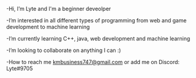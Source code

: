 -Hi, I’m Lyte and I'm a beginner deveolper

-I’m interested in all different types of programming from web and game development to machine learning

-I’m currently learning C++, java, web development and machine learning

-I’m looking to collaborate on anything I can :)

-How to reach me kmbusiness747@gmail.com or add me on Discord: Lyte#9705

<!---
lytekm/lytekm is a ✨ special ✨ repository because its `README.md` (this file) appears on your GitHub profile.
You can click the Preview link to take a look at your changes.
--->
